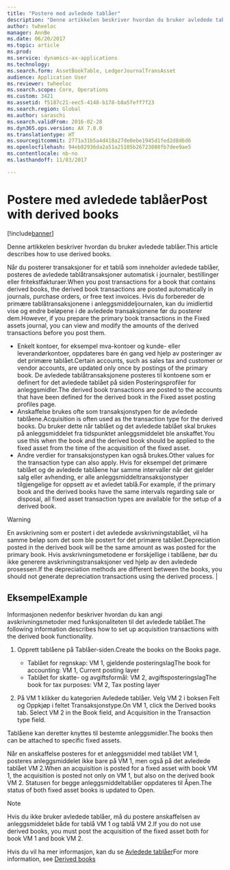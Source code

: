 ```yaml
---
title: "Postere med avledede tablåer"
description: "Denne artikkelen beskriver hvordan du bruker avledede tablåer."
author: twheeloc
manager: AnnBe
ms.date: 06/20/2017
ms.topic: article
ms.prod: 
ms.service: dynamics-ax-applications
ms.technology: 
ms.search.form: AssetBookTable, LedgerJournalTransAsset
audience: Application User
ms.reviewer: twheeloc
ms.search.scope: Core, Operations
ms.custom: 3421
ms.assetid: f5187c21-eec5-4148-b178-b8a5feff7f23
ms.search.region: Global
ms.author: saraschi
ms.search.validFrom: 2016-02-28
ms.dyn365.ops.version: AX 7.0.0
ms.translationtype: HT
ms.sourcegitcommit: 2771a31b5a4d418a27de0ebe1945d1fed2d8d6d6
ms.openlocfilehash: 94eb82936da2a51a25105b26723088fb7dee9ae5
ms.contentlocale: nb-no
ms.lasthandoff: 11/03/2017

---
```


# <a name="post-with-derived-books"></a><span data-ttu-id="e27f2-103">Postere med avledede tablåer</span><span class="sxs-lookup"><span data-stu-id="e27f2-103">Post with derived books</span></span>

[!include[banner](../includes/banner.md)]


<span data-ttu-id="e27f2-104">Denne artikkelen beskriver hvordan du bruker avledede tablåer.</span><span class="sxs-lookup"><span data-stu-id="e27f2-104">This article describes how to use derived books.</span></span>

<span data-ttu-id="e27f2-105">Når du posterer transaksjoner for et tablå som inneholder avledede tablåer, posteres de avledede tablåtransaksjoner automatisk i journaler, bestillinger eller fritekstfakturaer.</span><span class="sxs-lookup"><span data-stu-id="e27f2-105">When you post transactions for a book that contains derived books, the derived book transactions are posted automatically in journals, purchase orders, or free text invoices.</span></span> <span data-ttu-id="e27f2-106">Hvis du forbereder de primære tablåtransaksjonene i anleggsmiddeljournalen, kan du imidlertid vise og endre beløpene i de avledede transaksjonene før du posterer dem.</span><span class="sxs-lookup"><span data-stu-id="e27f2-106">However, if you prepare the primary book transactions in the Fixed assets journal, you can view and modify the amounts of the derived transactions before you post them.</span></span>
-   <span data-ttu-id="e27f2-107">Enkelt kontoer, for eksempel mva-kontoer og kunde- eller leverandørkontoer, oppdateres bare én gang ved hjelp av posteringer av det primære tablået.</span><span class="sxs-lookup"><span data-stu-id="e27f2-107">Certain accounts, such as sales tax and customer or vendor accounts, are updated only once by postings of the primary book.</span></span> <span data-ttu-id="e27f2-108">De avledede tablåtransaksjonene posteres til kontoene som er definert for det avledede tablået på siden Posteringsprofiler for anleggsmidler.</span><span class="sxs-lookup"><span data-stu-id="e27f2-108">The derived book transactions are posted to the accounts that have been defined for the derived book in the Fixed asset posting profiles page.</span></span>
-   <span data-ttu-id="e27f2-109">Anskaffelse brukes ofte som transaksjonstypen for de avledede tablåene.</span><span class="sxs-lookup"><span data-stu-id="e27f2-109">Acquisition is often used as the transaction type for the derived books.</span></span> <span data-ttu-id="e27f2-110">Du bruker dette når tablået og det avledede tablået skal brukes på anleggsmiddelet fra tidspunktet anleggsmiddelet ble anskaffet.</span><span class="sxs-lookup"><span data-stu-id="e27f2-110">You use this when the book and the derived book should be applied to the fixed asset from the time of the acquisition of the fixed asset.</span></span>
-   <span data-ttu-id="e27f2-111">Andre verdier for transaksjonstypen kan også brukes.</span><span class="sxs-lookup"><span data-stu-id="e27f2-111">Other values for the transaction type can also apply.</span></span> <span data-ttu-id="e27f2-112">Hvis for eksempel det primære tablået og de avledede tablåene har samme intervaller når det gjelder salg eller avhending, er alle anleggsmiddeltransaksjonstyper tilgjengelige for oppsett av et avledet tablå.</span><span class="sxs-lookup"><span data-stu-id="e27f2-112">For example, if the primary book and the derived books have the same intervals regarding sale or disposal, all fixed asset transaction types are available for the setup of a derived book.</span></span>

> [!WARNING]
> <span data-ttu-id="e27f2-113">En avskrivning som er postert i det avledede avskrivningstablået, vil ha samme beløp som det som ble postert for det primære tablået.</span><span class="sxs-lookup"><span data-stu-id="e27f2-113">Depreciation posted in the derived book will be the same amount as was posted for the primary book.</span></span> <span data-ttu-id="e27f2-114">Hvis avskrivningsmetodene er forskjellige i tablåene, bør du ikke generere avskrivningstransaksjoner ved hjelp av den avledede prosessen.</span><span class="sxs-lookup"><span data-stu-id="e27f2-114">If the depreciation methods are different between the books, you should not generate depreciation transactions using the derived process.</span></span> |

## <a name="example"></a><span data-ttu-id="e27f2-115">Eksempel</span><span class="sxs-lookup"><span data-stu-id="e27f2-115">Example</span></span> 
<span data-ttu-id="e27f2-116">Informasjonen nedenfor beskriver hvordan du kan angi avskrivningsmetoder med funksjonaliteten til det avledede tablået.</span><span class="sxs-lookup"><span data-stu-id="e27f2-116">The following information describes how to set up acquisition transactions with the derived book functionality.</span></span>

1.  <span data-ttu-id="e27f2-117">Opprett tablåene på Tablåer-siden.</span><span class="sxs-lookup"><span data-stu-id="e27f2-117">Create the books on the Books page.</span></span>
    -   <span data-ttu-id="e27f2-118">Tablået for regnskap: VM 1, gjeldende posteringslag</span><span class="sxs-lookup"><span data-stu-id="e27f2-118">The book for accounting: VM 1, Current posting layer</span></span>
    -   <span data-ttu-id="e27f2-119">Tablået for skatte- og avgiftsformål: VM 2, avgiftsposteringslag</span><span class="sxs-lookup"><span data-stu-id="e27f2-119">The book for tax purposes: VM 2, Tax posting layer</span></span>

2.  <span data-ttu-id="e27f2-120">På VM 1 klikker du kategorien Avledede tablåer. Velg VM 2 i boksen Felt og Oppkjøp i feltet Transaksjonstype.</span><span class="sxs-lookup"><span data-stu-id="e27f2-120">On VM 1, click the Derived books tab. Select VM 2 in the Book field, and Acquisition in the Transaction type field.</span></span>

<span data-ttu-id="e27f2-121">Tablåene kan deretter knyttes til bestemte anleggsmidler.</span><span class="sxs-lookup"><span data-stu-id="e27f2-121">The books then can be attached to specific fixed assets.</span></span> 

<span data-ttu-id="e27f2-122">Når en anskaffelse posteres for et anleggsmiddel med tablået VM 1, posteres anleggsmiddelet ikke bare på VM 1, men også på det avledede tablået VM 2.</span><span class="sxs-lookup"><span data-stu-id="e27f2-122">When an acquisition is posted for a fixed asset with book VM 1, the acquisition is posted not only on VM 1, but also on the derived book VM 2.</span></span> <span data-ttu-id="e27f2-123">Statusen for begge anleggsmiddeltablåer oppdateres til Åpen.</span><span class="sxs-lookup"><span data-stu-id="e27f2-123">The status of both fixed asset books is updated to Open.</span></span>

> [!NOTE]                                                                                                         
> <span data-ttu-id="e27f2-124">Hvis du ikke bruker avledede tablåer, må du postere anskaffelsen av anleggsmiddelet både for tablå VM 1 og tablå VM 2.</span><span class="sxs-lookup"><span data-stu-id="e27f2-124">If you do not use derived books, you must post the acquisition of the fixed asset both for book VM 1 and book VM 2.</span></span>

<span data-ttu-id="e27f2-125">Hvis du vil ha mer informasjon, kan du se [Avledede tablåer](derived-books.md)</span><span class="sxs-lookup"><span data-stu-id="e27f2-125">For more information, see [Derived books](derived-books.md)</span></span>




